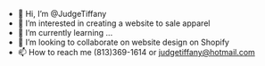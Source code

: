 - 👋 Hi, I’m @JudgeTiffany
- 👀 I’m interested in creating a website to sale apparel 
- 🌱 I’m currently learning ...
- 💞️ I’m looking to collaborate on website design on Shopify
- 📫 How to reach me (813)369-1614 or judgetiffany@hotmail.com

<!---
JudgeTiffany/JudgeTiffany is a ✨ special ✨ repository because its `README.md` (this file) appears on your GitHub profile.
You can click the Preview link to take a look at your changes.
--->

